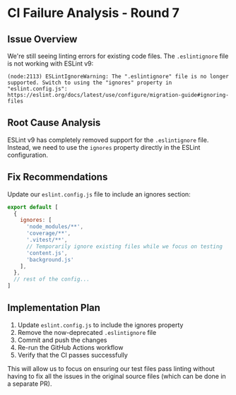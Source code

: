 # CI Failure Analysis - Round 7

## Issue Overview
We're still seeing linting errors for existing code files. The `.eslintignore` file is not working with ESLint v9:

```
(node:2113) ESLintIgnoreWarning: The ".eslintignore" file is no longer supported. Switch to using the "ignores" property in "eslint.config.js": https://eslint.org/docs/latest/use/configure/migration-guide#ignoring-files
```

## Root Cause Analysis
ESLint v9 has completely removed support for the `.eslintignore` file. Instead, we need to use the `ignores` property directly in the ESLint configuration.

## Fix Recommendations

Update our `eslint.config.js` file to include an ignores section:

```javascript
export default [
  {
    ignores: [
      'node_modules/**',
      'coverage/**',
      '.vitest/**',
      // Temporarily ignore existing files while we focus on testing
      'content.js',
      'background.js'
    ],
  },
  // rest of the config...
]
```

## Implementation Plan
1. Update `eslint.config.js` to include the ignores property
2. Remove the now-deprecated `.eslintignore` file
3. Commit and push the changes
4. Re-run the GitHub Actions workflow
5. Verify that the CI passes successfully

This will allow us to focus on ensuring our test files pass linting without having to fix all the issues in the original source files (which can be done in a separate PR).